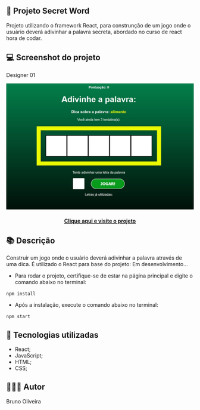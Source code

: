 ## 📝 Projeto Secret Word

Projeto utilizando o framework React, para construnção de um jogo onde o usuário deverá adivinhar a palavra secreta, abordado no curso de react hora de codar.

## 💻 Screenshot do projeto

Designer 01

![Screenshot](./public/tela01.jpg)

<h4 align="center"><a href="https://palavra-secreta-projeto-react.netlify.app/">Clique aqui e visite o projeto</a></h4>

## 📚 Descrição

Construir um jogo onde o usuário deverá adivinhar a palavra através de uma dica. É utilizado o React para base do projeto:
Em desenvolvimento...

- Para rodar o projeto, certifique-se de estar na página principal e digite o comando abaixo no terminal:
```
npm install
```
- Após a instalação, execute o comando abaixo no terminal:
```
npm start
```
## 💼 Tecnologias utilizadas

- React;
- JavaScript;
- HTML;
- CSS;



## 🙋🏻‍♂️ Autor

Bruno Oliveira

